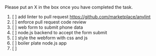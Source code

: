 Please put an X in the box once you have completed the task.

1. [ ] add linter to pull request  https://github.com/marketplace/anylint
2. [ ] enforce pull request code review 
3. [ ] web form to submit phone data
4. [ ] node.js backend to accept the form submit
5. [ ] style the webform with css and js 
6. [ ] boiler plate node.js app
7. [ ] 